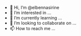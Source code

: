 - 👋 Hi, I’m @elbennasirine
- 👀 I’m interested in ...
- 🌱 I’m currently learning ...
- 💞️ I’m looking to collaborate on ...
- 📫 How to reach me ...

<!---
elbennasirine/elbennasirine is a ✨ special ✨ repository because its `README.md` (this file) appears on your GitHub profile.
You can click the Preview link to take a look at your changes.
--->
